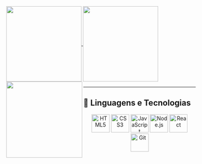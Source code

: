 <a href="#">
  <img height="200" align="center" src="https://my-stats-43gk.vercel.app/api?username=notoriouswin&show_icons=true&theme=gotham&hide=contribs,issues&show=discussions_answered&rank_icon=github&include_all_commits=true&card_width=150" />
</a>
<a href="#">
  <img height="200" align="center" src="https://my-stats-43gk.vercel.app/api/top-langs/?username=notoriouswin&langs_count=8&layout=compact&theme=gotham&card_width=150" />
</a>

<img align="left" height="202" src="https://github-readme-streak-stats-git-main-davids-projects-ad77adcc.vercel.app/?user=notoriouswin&theme=gotham"/>

---

## 👾 Linguagens e Tecnologias

<p align="center">
  <a href="#"><img width="48" height="48" src="https://img.icons8.com/color/48/html-5--v1.png" alt="HTML5"/></a>
  <a href="#"><img width="48" height="48" src="https://img.icons8.com/color/48/css3.png" alt="CSS3"/></a>
  <a href="#"><img width="48" height="48" src="https://img.icons8.com/fluency/48/javascript.png" alt="JavaScript"/></a>
  <a href="#"><img width="48" height="48" src="https://img.icons8.com/?size=100&id=54087&format=png&color=000000" alt="Node.js"/></a>
  <a href="#"><img width="48" height="48" src="https://img.icons8.com/?size=100&id=QBqFNfPPB2Kx&format=png&color=000000" alt="React"/></a>
  <a href="#"><img width="48" height="48" src="https://img.icons8.com/color/48/git.png" alt="Git"/></a>
</p>
